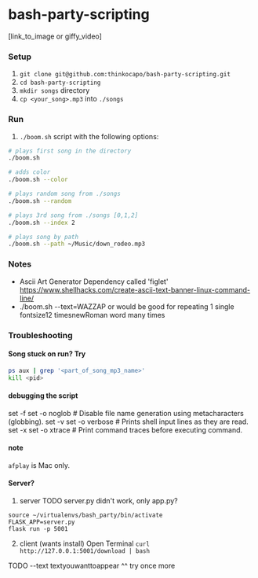 # bash-party-scripting
[link_to_image or giffy_video]

### Setup
1. `git clone git@github.com:thinkocapo/bash-party-scripting.git`
2. `cd bash-party-scripting`
3. `mkdir songs` directory
4. `cp <your_song>.mp3` into `./songs`

### Run
1. `./boom.sh` script with the following options:
``` bash
# plays first song in the directory
./boom.sh

# adds color
./boom.sh --color

# plays random song from ./songs
./boom.sh --random

# plays 3rd song from ./songs [0,1,2]
./boom.sh --index 2

# plays song by path
./boom.sh --path ~/Music/down_rodeo.mp3

```

### Notes
- Ascii Art Generator Dependency called 'figlet'
https://www.shellhacks.com/create-ascii-text-banner-linux-command-line/
- ./boom.sh --text=WAZZAP
or would be good for repeating 1 single fontsize12 timesnewRoman word many times



### Troubleshooting
#### Song stuck on run? Try
``` bash
ps aux | grep '<part_of_song_mp3_name>'
kill <pid>
```
#### debugging the script
set -f	set -o noglob	# Disable file name generation using metacharacters (globbing).
set -v	set -o verbose	# Prints shell input lines as they are read.
set -x	set -o xtrace	# Print command traces before executing command.
#### note
`afplay` is Mac only.


#### Server?
1. server
TODO server.py didn't work, only app.py?
```
source ~/virtualenvs/bash_party/bin/activate
FLASK_APP=server.py
flask run -p 5001
```
2. client (wants install)
Open Terminal
`curl http://127.0.0.1:5001/download | bash`



TODO
--text textyouwanttoappear
^^ try once more